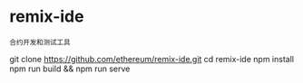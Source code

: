 # remix-ide
```
合约开发和测试工具
```
git clone https://github.com/ethereum/remix-ide.git
cd remix-ide
npm install
npm run build && npm run serve
```

